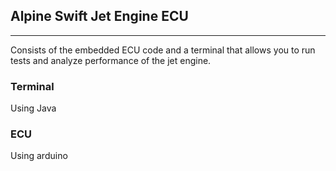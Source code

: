 ## Alpine Swift Jet Engine ECU
-------------------------------

Consists of the embedded ECU code and a terminal that allows you to run tests and analyze performance of the jet engine.

### Terminal

Using Java

### ECU

Using arduino